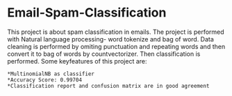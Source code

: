 # Email-Spam-Classification
This project is about spam classification in emails. The project is performed with Natural language processing- word tokenize and bag of word. Data cleaning is performed by omiting punctuation and repeating words and then convert it to bag of words by countvectorizer. Then classification is performed. Some keyfeatures of this project are:

    *MultinomialNB as classifier
    *Accuracy Score: 0.99704
    *Classification report and confusion matrix are in good agreement
